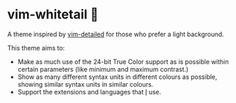 # vim-whitetail 🦌

A theme inspired by [vim-detailed](https://github.com/rking/vim-detailed) for
those who prefer a light background.

This theme aims to:

- Make as much use of the 24-bit True Color support as is possible within
  certain parameters (like minimum and maximum contrast.)
- Show as many different syntax units in different colours as possible, showing
  similar syntax units in similar colours.
- Support the extensions and languages that [I](https://github.com/jarednorman)
  use.
